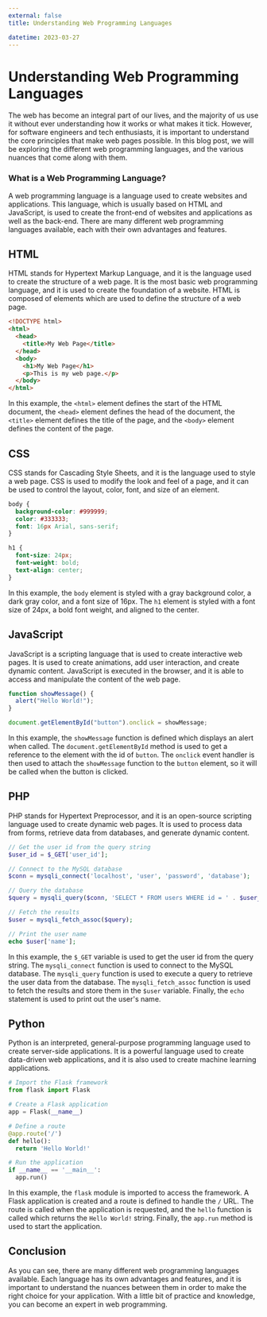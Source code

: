 ```yaml
---
external: false
title: Understanding Web Programming Languages

datetime: 2023-03-27
---
```



# Understanding Web Programming Languages

The web has become an integral part of our lives, and the majority of us use it without ever understanding how it works or what makes it tick. However, for software engineers and tech enthusiasts, it is important to understand the core principles that make web pages possible. In this blog post, we will be exploring the different web programming languages, and the various nuances that come along with them.

### What is a Web Programming Language?

A web programming language is a language used to create websites and applications. This language, which is usually based on HTML and JavaScript, is used to create the front-end of websites and applications as well as the back-end. There are many different web programming languages available, each with their own advantages and features.

## HTML

HTML stands for Hypertext Markup Language, and it is the language used to create the structure of a web page. It is the most basic web programming language, and it is used to create the foundation of a website. HTML is composed of elements which are used to define the structure of a web page.

```html
<!DOCTYPE html>
<html>
  <head>
    <title>My Web Page</title>
  </head>
  <body>
    <h1>My Web Page</h1>
    <p>This is my web page.</p>
  </body>
</html>
```

In this example, the `<html>` element defines the start of the HTML document, the `<head>` element defines the head of the document, the `<title>` element defines the title of the page, and the `<body>` element defines the content of the page.

## CSS

CSS stands for Cascading Style Sheets, and it is the language used to style a web page. CSS is used to modify the look and feel of a page, and it can be used to control the layout, color, font, and size of an element.

```css
body {
  background-color: #999999;
  color: #333333;
  font: 16px Arial, sans-serif;
}

h1 {
  font-size: 24px;
  font-weight: bold;
  text-align: center;
}
```

In this example, the `body` element is styled with a gray background color, a dark gray color, and a font size of 16px. The `h1` element is styled with a font size of 24px, a bold font weight, and aligned to the center.

## JavaScript

JavaScript is a scripting language that is used to create interactive web pages. It is used to create animations, add user interaction, and create dynamic content. JavaScript is executed in the browser, and it is able to access and manipulate the content of the web page.

```javascript
function showMessage() {
  alert("Hello World!");
}

document.getElementById("button").onclick = showMessage;
```

In this example, the `showMessage` function is defined which displays an alert when called. The `document.getElementById` method is used to get a reference to the element with the id of `button`. The `onclick` event handler is then used to attach the `showMessage` function to the `button` element, so it will be called when the button is clicked.

## PHP

PHP stands for Hypertext Preprocessor, and it is an open-source scripting language used to create dynamic web pages. It is used to process data from forms, retrieve data from databases, and generate dynamic content. 

```php
// Get the user id from the query string
$user_id = $_GET['user_id'];

// Connect to the MySQL database
$conn = mysqli_connect('localhost', 'user', 'password', 'database');

// Query the database
$query = mysqli_query($conn, 'SELECT * FROM users WHERE id = ' . $user_id);

// Fetch the results
$user = mysqli_fetch_assoc($query);

// Print the user name
echo $user['name'];
```

In this example, the `$_GET` variable is used to get the user id from the query string. The `mysqli_connect` function is used to connect to the MySQL database. The `mysqli_query` function is used to execute a query to retrieve the user data from the database. The `mysqli_fetch_assoc` function is used to fetch the results and store them in the `$user` variable. Finally, the `echo` statement is used to print out the user's name.

## Python

Python is an interpreted, general-purpose programming language used to create server-side applications. It is a powerful language used to create data-driven web applications, and it is also used to create machine learning applications.

```python
# Import the Flask framework
from flask import Flask

# Create a Flask application
app = Flask(__name__)

# Define a route
@app.route('/')
def hello():
  return 'Hello World!'

# Run the application
if __name__ == '__main__':
  app.run()
```

In this example, the `flask` module is imported to access the framework. A Flask application is created and a route is defined to handle the `/` URL. The route is called when the application is requested, and the `hello` function is called which returns the `Hello World!` string. Finally, the `app.run` method is used to start the application.

## Conclusion

As you can see, there are many different web programming languages available. Each language has its own advantages and features, and it is important to understand the nuances between them in order to make the right choice for your application. With a little bit of practice and knowledge, you can become an expert in web programming.
